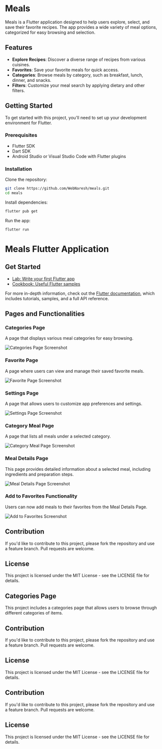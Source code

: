 # Meals

Meals is a Flutter application designed to help users explore, select, and save their favorite recipes. The app provides a wide variety of meal options, categorized for easy browsing and selection.

## Features

- **Explore Recipes**: Discover a diverse range of recipes from various cuisines.
- **Favorites**: Save your favorite meals for quick access.
- **Categories**: Browse meals by category, such as breakfast, lunch, dinner, and snacks.
- **Filters**: Customize your meal search by applying dietary and other filters.

## Getting Started

To get started with this project, you'll need to set up your development environment for Flutter.

### Prerequisites

- Flutter SDK
- Dart SDK
- Android Studio or Visual Studio Code with Flutter plugins

### Installation

Clone the repository:

```bash
git clone https://github.com/WebNaresh/meals.git
cd meals
```

Install dependencies:

```bash
flutter pub get
```

Run the app:

```bash
flutter run
```

# Meals Flutter Application

## Get Started

- [Lab: Write your first Flutter app](https://flutter.dev/docs/get-started/codelab)
- [Cookbook: Useful Flutter samples](https://flutter.dev/docs/cookbook)

For more in-depth information, check out the [Flutter documentation](https://flutter.dev/docs), which includes tutorials, samples, and a full API reference.

## Pages and Functionalities

### Categories Page

A page that displays various meal categories for easy browsing.

![Categories Page Screenshot](screenshots/categories_page.png)

### Favorite Page

A page where users can view and manage their saved favorite meals.

![Favorite Page Screenshot](screenshots/favorite_page.png)

### Settings Page

A page that allows users to customize app preferences and settings.

![Settings Page Screenshot](screenshots/settings_page.png)

### Category Meal Page

A page that lists all meals under a selected category.

![Category Meal Page Screenshot](screenshots/category_meal_page.png)

### Meal Details Page

This page provides detailed information about a selected meal, including ingredients and preparation steps.

![Meal Details Page Screenshot](screenshots/meal_details_page.png)

### Add to Favorites Functionality

Users can now add meals to their favorites from the Meal Details Page.

![Add to Favorites Screenshot](screenshots/add_to_favorites.png)

## Contribution

If you'd like to contribute to this project, please fork the repository and use a feature branch. Pull requests are welcome.

## License

This project is licensed under the MIT License - see the LICENSE file for details.

## Categories Page

This project includes a categories page that allows users to browse through different categories of items.

## Contribution

If you'd like to contribute to this project, please fork the repository and use a feature branch. Pull requests are welcome.

## License

This project is licensed under the MIT License - see the LICENSE file for details.

## Contribution

If you'd like to contribute to this project, please fork the repository and use a feature branch. Pull requests are welcome.

## License

This project is licensed under the MIT License - see the LICENSE file for details.
